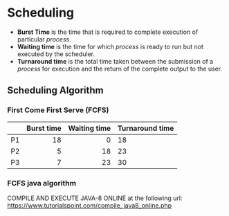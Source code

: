 # Scheduling

-  **Burst Time** is  the time that is required to complete execution of particular *process*.
-  **Waiting time** is the time for which *process* is ready to run but not executed by the scheduler.
-  **Turnaround time** is the total time taken between the submission of a *process* for execution and the return of the complete output to the user.

## Scheduling Algorithm

### First Come First Serve (FCFS)

|   	|   Burst time 	|  Waiting time	|  Turnaround time	|
|--:	|--:	|--:	|---	|
|   P1	|   18	|  0 	|  18 	|
|   P2	|   5	|   18	|  23 	|
|   P3	|   7	|   23	|  30 	|

### FCFS java algorithm

COMPILE AND EXECUTE JAVA-8 ONLINE at the following url: https://www.tutorialspoint.com/compile_java8_online.php 
